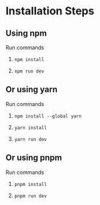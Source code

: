# Installation Steps

## Using npm

Run commands

1. `npm install`

2. `npm run dev`

## Or using yarn

Run commands

1. `npm install --global yarn`

2. `yarn install`

3. `yarn run dev`

## Or using pnpm

Run commands

1. `pnpm install`

2. `pnpm run dev`
